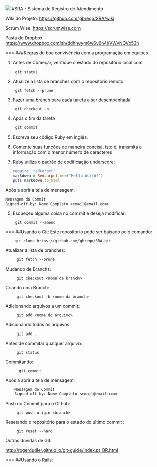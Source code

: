 <img src="http://www.marca.unb.br/img/assinatura_neg/as_comp_neg.gif" />
#SRA - Sistema de Registro de Atendimento



Wiki do Projeto: https://github.com/gbrego/SRA/wiki

Scrum Wise: https://scrumwise.com

Pasta do Dropbox: https://www.dropbox.com/sh/ddhhvym6w6v6n4i/VWvNQVo53n



===
###Regras de boa convivência com a programação em equipes

1. Antes de Começar, verifique o estado do repositório local com 

		git status

2. Atualize a lista de branches com o repositório remoto

		git fetch --prune

		
3. Fazer uma branch para cada tarefa a ser desempenhada
		
		git checkout -b




4. Após o fim da tarefa 
     	
	    git commit

6. Escreva seu código Ruby em inglês.
7. Comente suas funções de maneira concisa, isto é, transmita a informação com o menor número de caracteres
8. Ruby utiliza o padrão de codificação underscore:

	```ruby
	require 'redcarpet'
	markdown = Redcarpet.new("Hello World!")
	puts markdown.to_html
	```


Após a abrir a tela de mensagem:

	Mensagem do Commit
	Signed-off-by: Nome Completo <email@email.com>
        
5. Esqueçeu alguma coisa no commit  e deseja modificar:
 

	    git commit --amend



===
##Usando o Git:
Este repositório pode ser baixado pelo comando:

	    git clone https://github.com/gbrego/SRA.git 

Atualizar a lista de branches:

	     git fetch --prune

Mudando de Branchs:
	 
	     git checkout <nome da branch>


Criando uma Branch:
         
         git checkout -b <nome da branch>
         

Adicionando arquivos a um commit:
         
         git add <nome do arquivo>

Adicionando todos os arquivos:
         
         git add .

Antes de commitar qualquer arquivo:
         
         git status

Commitando:
         
          git commit

Após a abrir a tela de mensagem:

        Mensagem do Commit
        Signed-off-by: Nome Completo <email@email.com>

Push do Commit para o Github:
        
         git push origin <branch>

Resetando o repositório para o estado do último commit :
        
         git reset --hard       

Outras dúvidas de Git:

<http://rogerdudler.github.io/git-guide/index.pt_BR.html>

===
##Usando o Rails:
